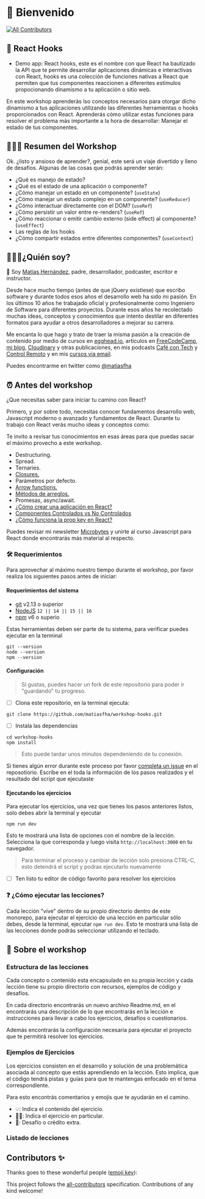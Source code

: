 # 🎉 Bienvenido 

<!-- ALL-CONTRIBUTORS-BADGE:START - Do not remove or modify this section -->
[![All Contributors](https://img.shields.io/badge/all_contributors-2-orange.svg?style=flat-square)](#contributors-)
<!-- ALL-CONTRIBUTORS-BADGE:END -->

## 🚌 React Hooks

- Demo app:
React hooks, este es el nombre con que React ha bautizado la API que te permite desarrollar aplicaciones dinámicas e interactivas con React, hooks es una colección de funciones nativas a React que permiten que tus componentes reaccionen a diferentes estimulos propocionando dinamismo a tu aplicación o sitio web.

En este workshop aprenderás lso conceptos necesarios para otorgar dicho dinamismo a tus aplicaciones utilizando las diferentes herramientas o hooks proporcionados con React. Aprenderás cómo utilizar estas funciones para resolver el problema más importante a la hora de desarrollar: Manejar el estado de tus componentes.

## 👨🏻‍💻 Resumen del Workshop

Ok. ¿listo y ansioso de aprender?, genial, este será un viaje divertido y lleno de desafíos. Algunas de las cosas que podrás aprender serán:

- ¿Qué es manejo de estado?
- ¿Qué es el estado de una aplicación o componente?
- ¿Cómo manejar un estado en un componente? (`useState`)
- ¿Cómo manejar un estado complejo en un componente? (`useReducer`)
- ¿Cómo interactuar directamente con el DOM? (`useRef`)
- ¿Cómo persistir un valor entre re-renders? (`useRef`)
- ¿Cómo reaccionar o emitir cambio externo (side effect) al componente? (`useEffect`)
- Las reglas de los hooks
- ¿Cómo compartir estados entre diferentes componentes? (`useContext`)


## 👨🏻‍💻¿Quién soy?

👋 Soy [Matías Hernández](https://matiashernandez.dev), padre, desarrollador, podcaster, escritor e instructor.

Desde hace mucho tiempo (antes de que jQuery existiese) que escribo software y durante todos esos años el desarrollo web ha sido mi pasión. En los últimos 10 años he trabajado oficial y profesionalmente como Ingeniero de Software para diferentes proyectos. Durante esos años he recolectado muchas ideas, conceptos y conocimientos que intento destilar en diferentes formatos para ayudar a otros desarrolladores a mejorar su carrera.

Me encanta lo que hago y trato de traer la misma pasión a la creación de contenido por medio de cursos en [egghead.io](https://matiasfha.dev/egghead), artículos en [FreeCodeCamp](https://matiasfha.dev/fcces), [mi blog](https://matiashernandez.dev), [Cloudinary](https://mediajams.dev/author/matias-hernandez) y otras publicaciones, en mis podcasts [Café con Tech](https://www.cafecon.tech/) y [Control Remoto](https://www.controlremoto.io/) y en mis [cursos via email](https://microbytes.dev).

Puedes encontrarme en twitter como [@matiasfha](https://twitter.com/matiasfha)

## ⏰ Antes del workshop

¿Que necesitas saber para iniciar tu camino con React?

Primero, y por sobre todo, necesitas conocer fundamentos desarrollo web, Javascript moderno o avanzado y fundamentos de React. 
Durante tu trabajo con React verás mucho ideas y conceptos como:

Te invito a revisar tus conocimientos en esas áreas para que puedas sacar el máximo provecho a este workshop.

- Destructuring.
- Spread.
- Ternaries.
- [Closures.](https://www.freecodecamp.org/espanol/news/que-es-un-closure-en-javascript/)
- Parámetros por defecto.
- [Arrow functions.](https://escuelafrontend.com/articulos/arrow-functions)
- [Métodos de arreglos.](https://escuelafrontend.com/articulos/metodos-de-arreglos)
- Promesas, async/await.
- [¿Cómo crear una aplicación en React?](https://escuelafrontend.com/articulos/como-crear-una-aplicacion-en-react)
- [Componentes Controlados vs No Controlados](https://www.escuelafrontend.com/articulos/las-diferencias-entre-componentes-controlados-y-no-controlados-en-react)
- [¿Cómo funciona la prop key en React?](https://escuelafrontend.com/articulos/como-funciona-la-prop-key-en-react)

Puedes revisar mi newsletter [Microbytes](https://microbytes.dev) y unirte al curso Javascript para React donde encontrarás más material al respecto.

### 🛠 Requerimientos

Para aprovechar al máximo nuestro tiempo durante el workshop, por favor realiza los siguientes pasos antes de iniciar:

#### Requerimientos del sistema
- [git](https://git-scm.com/) v2.13 o superior
- [NodeJS](https://nodejs.org/) `12 || 14 || 15 || 16`
- [npm](https://www.npmjs.com/) v6 o superio

Estas herramientas deben ser parte de tu sistema, para verificar puedes ejecutar en la terminal

```shell
git --version
node --version
npm --version
```

#### Configuración

> Si gustas, puedes hacer un fork de este repositorio para poder ir "guardando" tu progreso.

- [ ] Clona este repositorio, en la terminal ejecuta:

```shell
git clone https://github.com/matiasfha/workshop-hooks.git
```

- [ ] Instala las dependencias

```shell
cd workshop-hooks
npm install
```
> Esto puede tardar unos minutos dependeniendo de tu conexión.

Si tienes algún error durante este proceso por favor [completa un issue](https://github.com/matiasfha/workshop-hooks/issues/new) en el reposotiorio. Escribe en el toda la información de los pasos realizados y el resultado del script que ejecutaste

#### Ejecutando los ejercicios

Para ejecutar los ejercicios, una vez que tienes los pasos anteriores listos, solo debes abrir la terminal y ejecutar

```shell
npm run dev
```

Esto te mostrará una lista de opciones con el nombre de la lección. Selecciona la que corresponda y luego visita `http://localhost:3000` en tu navegador.

> Para terminar el proceso y cambiar de lección solo presiona CTRL-C, esto detendrá el script y podras ejecutarlo nuevamente

- [ ] Ten listo tu editor de código favorito para resolver los ejercicios



### ❓ ¿Cómo ejecutar las lecciones?

Cada lección "vive" dentro de su propio directorio dentro de este monorepo, para ejecutar el ejercicio de una lección en particular sólo debes, desde la terminal, ejecutar `npm run dev`. Esto te mostrará una lista de las lecciones donde podrás seleccionar utilizando el teclado.




## 📝 Sobre el workshop

### Estructura de las lecciones

Cada concepto o contenido esta encapsulado en su propia lección y cada lección tiene su propio directorio con recursos, ejemplos de código y desafíos.

En cada directorio encontrarás un nuevo archivo Readme.md, en el encontrarás una descripción de lo que encontrarás en la lección e instrucciones para llevar a cabo los ejercicios, desafíos o cuestionarios.

Además encontrarás la configuración necesaria para ejecutar el proyecto que te permitirá resolver los ejercicios.

### Ejemplos de Ejercicios

Los ejercicios consisten en el desarrollo y solución de una problemática asociada al concepto que estás aprendiendo en la lección. Esto implica, que el código tendrá pistas y guías para que te mantengas enfocado en el tema correspondiente.

Para esto encontrás comentarios y emojis que te ayudarán en el camino.

- 💡: Indica el contenido del ejercicio.
- 🏋️‍♂️: Indica el ejercicio en particular.
- 🍬: Desafío o crédito extra.

### Listado de lecciones


## Contributors ✨

Thanks goes to these wonderful people ([emoji key](https://allcontributors.org/docs/en/emoji-key)):

<!-- ALL-CONTRIBUTORS-LIST:START - Do not remove or modify this section -->
<!-- prettier-ignore-start -->
<!-- markdownlint-disable -->

<!-- markdownlint-restore -->
<!-- prettier-ignore-end -->

<!-- ALL-CONTRIBUTORS-LIST:END -->

This project follows the [all-contributors](https://github.com/all-contributors/all-contributors) specification. Contributions of any kind welcome!
